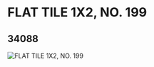 # FLAT TILE 1X2, NO. 199
## 34088
![FLAT TILE 1X2, NO. 199](https://lc-www-live-s.legocdn.com/media/bricks/5/2/6192811.jpg)